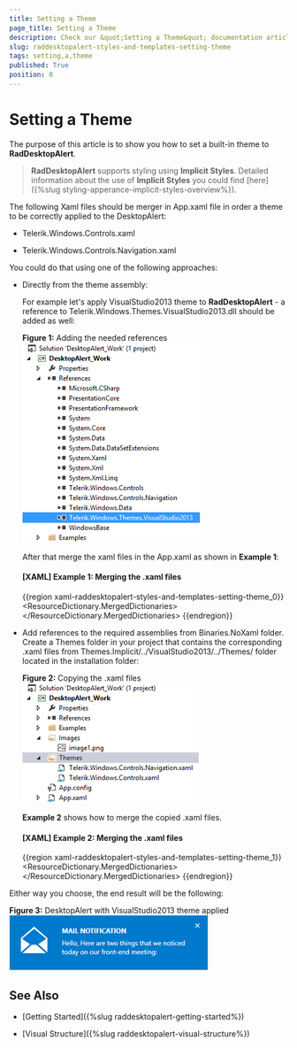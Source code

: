 ```yaml
---
title: Setting a Theme
page_title: Setting a Theme
description: Check our &quot;Setting a Theme&quot; documentation article for the RadDesktopAlert WPF control.
slug: raddesktopalert-styles-and-templates-setting-theme
tags: setting,a,theme
published: True
position: 0
---
```


# Setting a Theme

The purpose of this article is to show you how to set a built-in theme to __RadDesktopAlert__.

>__RadDesktopAlert__ supports styling using __Implicit Styles__. Detailed information about the use of __Implicit Styles__ you could find [here]({%slug styling-apperance-implicit-styles-overview%}).

The following Xaml files should be merger in App.xaml file in order a theme to be correctly applied to the DesktopAlert:

* Telerik.Windows.Controls.xaml

* Telerik.Windows.Controls.Navigation.xaml

You could do that using one of the following approaches:

* Directly from the theme assembly: 

	For example let's apply VisualStudio2013 theme to __RadDesktopAlert__ - a reference to Telerik.Windows.Themes.VisualStudio2013.dll should be added as well:
	
	__Figure 1:__ Adding the needed references	
	![Rad Desktop Alert Setting Theme 01](images/RadDesktopAlert_Setting_Theme_01.png)
	
	After that merge the xaml files in the App.xaml as shown in __Example 1__:
	
	#### __[XAML] Example 1: Merging the .xaml files__

	{{region xaml-raddesktopalert-styles-and-templates-setting-theme_0}}
		<ResourceDictionary>
		    <ResourceDictionary.MergedDictionaries>
		        <ResourceDictionary Source="/Telerik.Windows.Themes.VisualStudio2013;component/Themes/Telerik.Windows.Controls.xaml" />
		        <ResourceDictionary Source="/Telerik.Windows.Themes.VisualStudio2013;component/Themes/Telerik.Windows.Controls.Navigation.xaml" />
		    </ResourceDictionary.MergedDictionaries>
		</ResourceDictionary>
	{{endregion}}
	
* Add references to the required assemblies from Binaries.NoXaml folder. Create a Themes folder in your project that contains the corresponding .xaml files from Themes.Implicit/../VisualStudio2013/../Themes/ folder located in the installation folder:

	__Figure 2:__ Copying the .xaml files
	![Rad Desktop Alert Setting Theme 01](images/RadDesktopAlert_Setting_Theme_02.png)
	
	__Example 2__ shows how to merge the copied .xaml files.            

	#### __[XAML] Example 2: Merging the .xaml files__

	{{region xaml-raddesktopalert-styles-and-templates-setting-theme_1}}
	<ResourceDictionary>
	    <ResourceDictionary.MergedDictionaries>
	        <ResourceDictionary Source="Themes/Telerik.Windows.Controls.xaml" />
	        <ResourceDictionary Source="Themes/Telerik.Windows.Controls.Navigation.xaml" />
	    </ResourceDictionary.MergedDictionaries>
	</ResourceDictionary>
{{endregion}}
	
Either way you choose, the end result will be the following:

__Figure 3:__ DesktopAlert with VisualStudio2013 theme applied
![Rad Desktop Alert Setting Theme 03](images/RadDesktopAlert_Setting_Theme_03.png)

## See Also

 * [Getting Started]({%slug raddesktopalert-getting-started%})

 * [Visual Structure]({%slug raddesktopalert-visual-structure%})